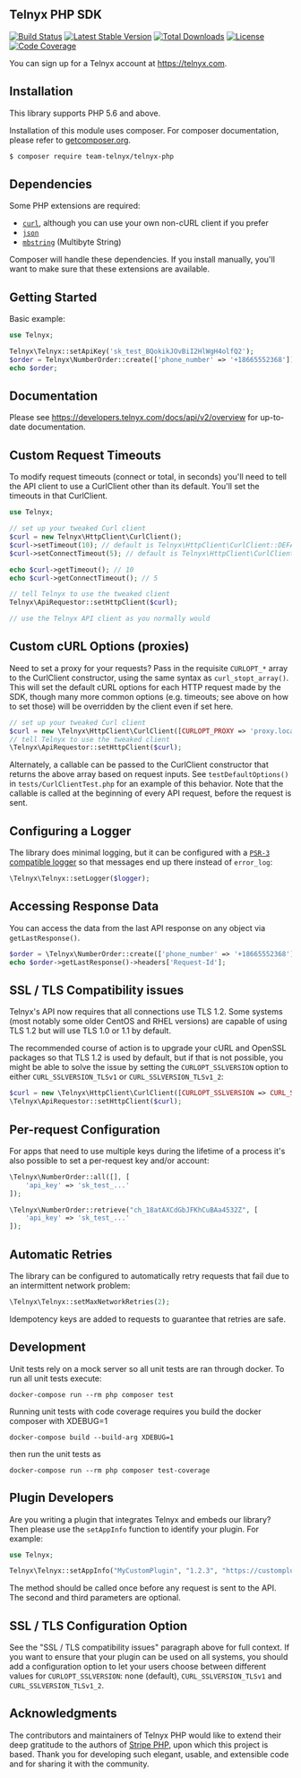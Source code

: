 Telnyx PHP SDK
--------------

[![Build Status](https://travis-ci.org/team-telnyx/telnyx-php.svg?branch=master)](https://travis-ci.org/team-telnyx/telnyx-php)
[![Latest Stable Version](https://poser.pugx.org/telnyx/telnyx-php/v/stable.svg)](https://packagist.org/packages/telnyx/telnyx-php)
[![Total Downloads](https://poser.pugx.org/telnyx/telnyx-php/downloads.svg)](https://packagist.org/packages/telnyx/telnyx-php)
[![License](https://poser.pugx.org/telnyx/telnyx-php/license.svg)](https://packagist.org/packages/telnyx/telnyx-php)
[![Code Coverage](https://coveralls.io/repos/github/team-telnyx/telnyx-php/badge.svg?branch=master)](https://coveralls.io/github/team-telnyx/telnyx-php?branch=master)

You can sign up for a Telnyx account at https://telnyx.com.


Installation
------------

This library supports PHP 5.6 and above.

Installation of this module uses composer. For composer documentation, please refer to
[getcomposer.org](http://getcomposer.org/).

```bash
$ composer require team-telnyx/telnyx-php
```


Dependencies
------------

Some PHP extensions are required:

- [`curl`](https://secure.php.net/manual/en/book.curl.php), although you can use your own non-cURL client if you prefer
- [`json`](https://secure.php.net/manual/en/book.json.php)
- [`mbstring`](https://secure.php.net/manual/en/book.mbstring.php) (Multibyte String)

Composer will handle these dependencies. If you install manually, you'll want to make sure that these extensions are available.


Getting Started
---------------

Basic example:

```php
use Telnyx;

Telnyx\Telnyx::setApiKey('sk_test_BQokikJOvBiI2HlWgH4olfQ2');
$order = Telnyx\NumberOrder::create(['phone_number' => '+18665552368']);
echo $order;
```


Documentation
-------------

Please see https://developers.telnyx.com/docs/api/v2/overview for up-to-date documentation.


Custom Request Timeouts
-----------------------

To modify request timeouts (connect or total, in seconds) you'll need to tell the API client to use a CurlClient other than its default. You'll set the timeouts in that CurlClient.

```php
use Telnyx;

// set up your tweaked Curl client
$curl = new Telnyx\HttpClient\CurlClient();
$curl->setTimeout(10); // default is Telnyx\HttpClient\CurlClient::DEFAULT_TIMEOUT
$curl->setConnectTimeout(5); // default is Telnyx\HttpClient\CurlClient::DEFAULT_CONNECT_TIMEOUT

echo $curl->getTimeout(); // 10
echo $curl->getConnectTimeout(); // 5

// tell Telnyx to use the tweaked client
Telnyx\ApiRequestor::setHttpClient($curl);

// use the Telnyx API client as you normally would
```


Custom cURL Options (proxies)
-----------------------------

Need to set a proxy for your requests? Pass in the requisite `CURLOPT_*` array to the CurlClient constructor, using the same syntax as `curl_stopt_array()`. This will set the default cURL options for each HTTP request made by the SDK, though many more common options (e.g. timeouts; see above on how to set those) will be overridden by the client even if set here.

```php
// set up your tweaked Curl client
$curl = new \Telnyx\HttpClient\CurlClient([CURLOPT_PROXY => 'proxy.local:80']);
// tell Telnyx to use the tweaked client
\Telnyx\ApiRequestor::setHttpClient($curl);
```

Alternately, a callable can be passed to the CurlClient constructor that returns the above array based on request inputs. See `testDefaultOptions()` in `tests/CurlClientTest.php` for an example of this behavior. Note that the callable is called at the beginning of every API request, before the request is sent.


Configuring a Logger
--------------------

The library does minimal logging, but it can be configured
with a [`PSR-3` compatible logger][psr3] so that messages
end up there instead of `error_log`:

```php
\Telnyx\Telnyx::setLogger($logger);
```


Accessing Response Data
-----------------------

You can access the data from the last API response on any object via `getLastResponse()`.

```php
$order = \Telnyx\NumberOrder::create(['phone_number' => '+18665552368']);
echo $order->getLastResponse()->headers['Request-Id'];
```


SSL / TLS Compatibility issues
------------------------------

Telnyx's API now requires that all connections use TLS 1.2. Some systems (most notably some older CentOS and RHEL versions) are capable of using TLS 1.2 but will use TLS 1.0 or 1.1 by default.

The recommended course of action is to upgrade your cURL and OpenSSL packages so that TLS 1.2 is used by default, but if that is not possible, you might be able to solve the issue by setting the `CURLOPT_SSLVERSION` option to either `CURL_SSLVERSION_TLSv1` or `CURL_SSLVERSION_TLSv1_2`:

```php
$curl = new \Telnyx\HttpClient\CurlClient([CURLOPT_SSLVERSION => CURL_SSLVERSION_TLSv1]);
\Telnyx\ApiRequestor::setHttpClient($curl);
```


Per-request Configuration
-------------------------

For apps that need to use multiple keys during the lifetime of a process it's also possible to set a
per-request key and/or account:

```php
\Telnyx\NumberOrder::all([], [
    'api_key' => 'sk_test_...'
]);

\Telnyx\NumberOrder::retrieve("ch_18atAXCdGbJFKhCuBAa4532Z", [
    'api_key' => 'sk_test_...'
]);
```


Automatic Retries
-----------------

The library can be configured to automatically retry requests that fail due to
an intermittent network problem:

```php
\Telnyx\Telnyx::setMaxNetworkRetries(2);
```

Idempotency keys are added to requests to guarantee that
retries are safe.


Development
-----------

Unit tests rely on a mock server so all unit tests are ran through 
docker.  To run all unit tests execute:

```
docker-compose run --rm php composer test
```

Running unit tests with code coverage requires you build the docker
composer with XDEBUG=1

```
docker-compose build --build-arg XDEBUG=1
```

then run the unit tests as 

```
docker-compose run --rm php composer test-coverage
```


Plugin Developers
-----------------

Are you writing a plugin that integrates Telnyx and embeds our library? Then please use the `setAppInfo` function to identify your plugin. For example:

```php
use Telnyx;

Telnyx\Telnyx::setAppInfo("MyCustomPlugin", "1.2.3", "https://customplugin.yoursite.com");
```

The method should be called once before any request is sent to the API. The second and third parameters are optional.


SSL / TLS Configuration Option
------------------------------

See the "SSL / TLS compatibility issues" paragraph above for full context. If you want to 
ensure that your plugin can be used on all systems, you should add a configuration option 
to let your users choose between different values for 
`CURLOPT_SSLVERSION`: none (default), `CURL_SSLVERSION_TLSv1` and `CURL_SSLVERSION_TLSv1_2`.


Acknowledgments
---------------

The contributors and maintainers of Telnyx PHP would like to extend their deep gratitude 
to the authors of [Stripe PHP][stripe-php], upon which this project is based. Thank you 
for developing such elegant, usable, and extensible code and for sharing it with the community.

[stripe-php]: https://github.com/stripe/stripe-php
[composer]: https://getcomposer.org/
[curl]: http://curl.haxx.se/docs/caextract.html
[psr3]: http://www.php-fig.org/psr/psr-3/

